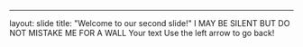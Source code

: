 
---
layout: slide
title: "Welcome to our second slide!"
I MAY BE SILENT BUT DO NOT MISTAKE ME FOR A WALL
Your text
Use the left arrow to go back!
